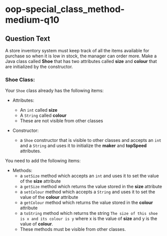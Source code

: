 # oop-special_class_method-medium-q10

## Question Text

A store inventory system must keep track of all the items available for purchase so when  it is low in stock, the 
manager can order more. Make a Java class called **Shoe** that has two attributes called **size** and **colour** that 
are initialized by the constructor.

### Shoe Class:

Your `Shoe` class already has the following items:

- Attributes:
    - An `int` called **size**
    - A `String` called **colour**
    - These are not visible from other classes

- Constructor:
    - a `Shoe` constructor that is visible to other classes and accepts an `int` and a `String` and uses it to initialize
      the **maker** and **topSpeed** attributes.

You need to add the following items:

- Methods:
    - a `setSize` method which accepts an `int` and uses it to set the value of the **size** attribute
    - a `getSize` method which returns the value stored in the **size** attribute
    - a `setColour` method which accepts a `String` and uses it to set the value of the **colour** attribute
    - a `getColour` method which returns the value stored in the **colour** attribute
    - a `toString` method which returns the string `The size of this shoe is x and its colour is y` where x is
      the value of **size** and y is the value of **colour**.
    - These methods must be visible from other classes.